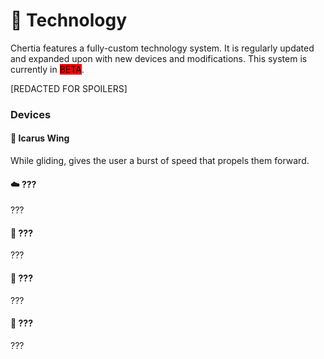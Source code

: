# 🔋 Technology

Chertia features a fully-custom technology system. It is regularly updated and expanded upon with new devices and modifications. This system is currently in <mark style="background-color:red;">BETA</mark>.

\[REDACTED FOR SPOILERS]

### Devices

#### 🪽 Icarus Wing

While gliding, gives the user a burst of speed that propels them forward.

#### ☁️ ???

???

#### 🌋 ???

???

#### 🧲 ???

???

#### 🥾 ???

???
